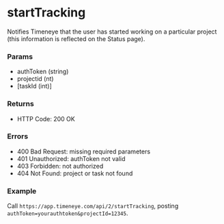 # startTracking

Notifies Timeneye that the user has started working on a particular project (this information is reflected on the Status page).

### Params
* authToken (string)
* projectid (nt)
* [taskId (int)]

### Returns
* HTTP Code: 200 OK

### Errors
* 400 Bad Request: missing required parameters
* 401 Unauthorized: authToken not valid
* 403 Forbidden: not authorized
* 404 Not Found: project or task not found

### Example
Call `https://app.timeneye.com/api/2/startTracking`, posting `authToken=yourauthtoken&projectId=12345`.